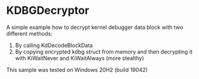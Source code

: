 # KDBGDecryptor
A simple example how to decrypt kernel debugger data block with two different methods:

1. By calling KdDecodeBlockData 
2. By copying encrypted kdbg struct from memory and then decrypting it with KiWaitNever and KiWaitAlways (more stealthy)

This sample was tested on Windows 20H2 (build 19042)